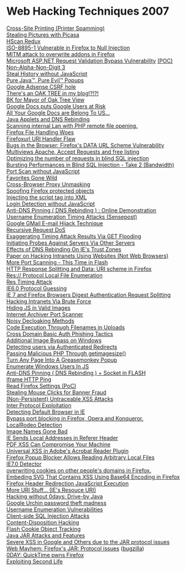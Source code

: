 # Web Hacking Techniques 2007

[Cross-Site Printing (Printer Spamming)](http://aaron.weaver2.googlepages.com/CrossSitePrinting.pdf)[](https://docs.google.com/View?docid=ajfxntc4dmsq_14dt57ssdw&pli=1)\
[Stealing Pictures with Picasa](http://xs-sniper.com/blog/2007/09/24/stealing-pictures-with-picasa/)\
[HScan Redux](https://www.gnucitizen.org/projects/hscan-redux/)\
[ISO-8895-1 Vulnerable in Firefox to Null Injection](http://ha.ckers.org/blog/20070210/iso-8895-1-vulnerable-in-firefox-to-null-injection/)\
[MITM attack to overwrite addons in Firefox](http://paranoia.dubfire.net/2007/05/remote-vulnerability-in-firefox.html)\
[Microsoft ASP.NET Request Validation Bypass Vulnerability](http://www.procheckup.com/Vulner_PR0703.php) [(POC)](http://michaeldaw.org/news/news-030407/)\
[Non-Alpha-Non-Digit 3](http://ha.ckers.org/blog/20070209/non-alpha-non-digit-3/)\
[Steal History without JavaScript](https://jeremiahgrossman.blogspot.com/2007/03/i-still-know-where-youve-been-without.html)\
[Pure Java™, Pure Evil™ Popups](https://hackademix.net/2007/08/07/java-evil-popups/)\
[Google Adsense CSRF hole](http://www.thespanner.co.uk/2007/09/27/google-adsense-csrf-hole/)\
[There's an OAK TREE in my blog!?!?!](http://xs-sniper.com/blog/2008/01/08/theres-an-oak-tree-in-my-blog/)\
[BK for Mayor of Oak Tree View](http://xs-sniper.com/blog/2007/09/20/bk-for-mayor-of-oak-tree-view/)\
[Google Docs puts Google Users at Risk](http://xs-sniper.com/blog/2007/09/26/google-docs-puts-google-users-at-risk/)\
[All Your Google Docs are Belong To US...](http://xs-sniper.com/blog/2007/09/28/all-your-google-docs-are-belong-to-us/)\
[Java Applets and DNS Rebinding](http://xs-sniper.com/blog/2007/11/04/java-applets-and-dns-rebinding/)\
[Scanning internal Lan with PHP remote file opening.](http://www.wisec.it/sectou.php?id=46d592056b008)\
[Firefox File Handling Woes](http://xs-sniper.com/blog/2007/09/01/firefox-file-handling-woes/)\
[Firefoxurl URI Handler Flaw](http://xs-sniper.com/blog/2007/07/17/firefoxurl-uri-handler-flaw/)\
[Bugs in the Browser: Firefox's DATA URL Scheme Vulnerability](https://www.gnucitizen.org/blog/bugs-in-the-browser-firefoxs-data-url-scheme-vulnerability)\
[Multiviews Apache, Accept Requests and free listing](http://www.wisec.it/sectou.php?id=4698ebdc59d15)\
[Optimizing the number of requests in blind SQL injection](http://www.wisec.it/sectou.php?id=4706611fe9210)\
[Bursting Performances in Blind SQL Injection - Take 2 (Bandwidth)](http://www.wisec.it/sectou.php?id=472f952d79293)\
[Port Scan without JavaScript](https://jeremiahgrossman.blogspot.com/2006/11/browser-port-scanning-without.html)\
[Favorites Gone Wild](http://blog.watchfire.com/wfblog/2007/10/favorites-gone.html)\
[Cross-Browser Proxy Unmasking](https://hackademix.net/2007/09/26/cross-browser-proxy-unmasking/)\
[Spoofing Firefox protected objects](http://www.thespanner.co.uk/2007/11/14/spoofing-firefox-protected-objects/)\
[Injecting the script tag into XML](http://www.thespanner.co.uk/2007/10/09/injecting-the-script-tag-into-xml/)\
[Login Detection without JavaScript](https://jeremiahgrossman.blogspot.com/2007/05/intranet-hacking-take-2-for-bh-usa-2007.html)\
[Anti-DNS Pinning ( DNS Rebinding ) : Online Demonstration](http://www.jumperz.net/index.php?i=2&a=1&b=7)\
[Username Enumeration Timing Attacks (Sensepost)](https://www.sensepost.com/blog/1303.html)\
[Google GMail E-mail Hijack Technique](https://www.gnucitizen.org/blog/google-gmail-e-mail-hijack-technique/)\
[Recursive Request DoS](http://ha.ckers.org/blog/20070901/recursive-request-dos/)\
[Exaggerating Timing Attack Results Via GET Flooding](http://ha.ckers.org/blog/20071209/exaggerating-timing-attack-results-via-get-flooding/)\
[Initiating Probes Against Servers Via Other Servers](http://ha.ckers.org/blog/20071209/initiatin-probes-against-servers-via-other-servers/)\
[Effects of DNS Rebinding On IE's Trust Zones](http://ha.ckers.org/blog/20071112/effects-of-dns-rebinding-on-ies-trust-zones/)\
[Paper on Hacking Intranets Using Websites (Not Web Browsers)](http://ha.ckers.org/blog/20070827/paper-on-hacking-intranets-using-websites-not-web-browsers/)\
[More Port Scanning - This Time in Flash](http://scan.flashsec.org/)\
[HTTP Response Splitting and Data: URI scheme in Firefox](http://www.wisec.it/sectou.php?id=472a5b8d1a4cd)\
[Res:// Protocol Local File Enumeration](http://xs-sniper.com/blog/2007/07/20/more-uri-stuff-ies-resouce-uri/)\
[Res Timing Attack](http://ha.ckers.org/blog/20070725/res-timing-attack/)\
[IE6.0 Protocol Guessing](http://ha.ckers.org/blog/20070702/ie60-protocol-guessing/)\
[IE 7 and Firefox Browsers Digest Authentication Request Splitting](http://www.wisec.it/vulns.php?id=11)\
[Hacking Intranets Via Brute Force](http://ha.ckers.org/blog/20061228/hacking-intranets-via-brute-force/)\
[Hiding JS in Valid Images](http://ha.ckers.org/blog/20070623/hiding-js-in-valid-images/)\
[Internet Archiver Port Scanner](http://ha.ckers.org/blog/20070323/internet-archiver-port-scanner/)\
[Noisy Decloaking Methods](http://ha.ckers.org/blog/20070421/noisy-decloaking-methods/)\
[Code Execution Through Filenames in Uploads](http://ha.ckers.org/blog/20070620/code-execution-through-filenames-in-uploads/)\
[Cross Domain Basic Auth Phishing Tactics](http://ha.ckers.org/blog/20070608/cross-domain-basic-auth-phishing-tactics/)\
[Additional Image Bypass on Windows](http://ha.ckers.org/blog/20070606/additional-image-bypass-on-windows/)\
[Detecting users via Authenticated Redirects](https://kuza55.blogspot.com/2007/01/more-user-login-detection-via.html)\
[Passing Malicious PHP Through getimagesize()](http://ha.ckers.org/blog/20070604/passing-malicious-php-through-getimagesize/)\
[Turn Any Page Into A Greasemonkey Popup](http://ha.ckers.org/blog/20070506/turn-any-page-into-a-greasemonkey-popup/)\
[Enumerate Windows Users In JS](http://ha.ckers.org/blog/20070518/enumerate-windows-users-in-js/)\
[Anti-DNS Pinning ( DNS Rebinding ) + Socket in FLASH](http://www.jumperz.net/index.php?i=2&a=3&b=3)\
[Iframe HTTP Ping](http://ha.ckers.org/blog/20070119/iframe-http-ping/)\
[Read Firefox Settings (PoC)](http://ha.ckers.org/blog/20070516/read-firefox-settings-poc/)\
[Stealing Mouse Clicks for Banner Fraud](http://ha.ckers.org/blog/20070116/stealing-mouse-clicks-for-banner-fraud/)\
[(Non-Persistent) Untraceable XSS Attacks](https://kuza55.blogspot.com/2007/03/non-persistent-untraceable-xss-attacks.html)\
[Inter Protocol Exploitation](http://ha.ckers.org/blog/20070411/intra-protocol-exploitation/)\
[Detecting Default Browser in IE](http://ha.ckers.org/blog/20070319/detecting-default-browser-in-ie/)\
[Bypass port blocking in Firefox, Opera and Konqueror.](http://bindshell.net/papers/ftppasv)\
[LocalRodeo Detection](http://ha.ckers.org/blog/20070403/localrodeo-detection/)\
[Image Names Gone Bad](http://ha.ckers.org/blog/20070209/image-names-gone-bad/)\
[IE Sends Local Addresses in Referer Header](http://ha.ckers.org/blog/20070325/ie-sends-local-addresses-in-referer-header/)\
[PDF XSS Can Compromise Your Machine](http://ha.ckers.org/blog/20070103/pdf-xss-can-compromise-your-machine/)\
[Universal XSS in Adobe's Acrobat Reader Plugin](http://archives.neohapsis.com/archives/fulldisclosure/2007-01/0062.html)\
[Firefox Popup Blocker Allows Reading Arbitrary Local Files](http://www.securiteam.com/securitynews/5JP051FKKE.html)\
[IE7.0 Detector](http://ha.ckers.org/blog/20070210/ie70-detector/)\
[overwriting cookies on other people's domains in Firefox.](http://lcamtuf.dione.cc/ffhostname.html)\
[Embeding SVG That Contains XSS Using Base64 Encoding in Firefox](http://ha.ckers.org/blog/20070216/embeding-svg-that-contains-xss-using-base64-encoding-in-firefox/)\
[Firefox Header Redirection JavaScript Execution](http://ha.ckers.org/blog/20070309/firefox-header-redirection-javascript-execution/)\
[More URI Stuff... (IE's Resouce URI)](http://xs-sniper.com/blog/2007/07/20/more-uri-stuff-ies-resouce-uri/)\
[Hacking without 0days: Drive-by Java](https://www.gnucitizen.org/blog/hacking-without-0days-drive-by-java/)\
[Google Urchin password theft madness](https://www.gnucitizen.org/blog/google-urchin-password-theft-madness)\
[Username Enumeration Vulnerabilities](https://www.gnucitizen.org/blog/username-enumeration-vulnerabilities)\
[Client-side SQL Injection Attacks](https://www.gnucitizen.org/blog/client-side-sql-injection-attacks)\
[Content-Disposition Hacking](https://www.gnucitizen.org/blog/content-disposition-hacking)\
[Flash Cookie Object Tracking](https://www.gnucitizen.org/blog/flash-cookie-object-tracking/)\
[Java JAR Attacks and Features](https://www.gnucitizen.org/blog/java-jar-attacks-and-features)\
[Severe XSS in Google and Others due to the JAR protocol issues](https://www.gnucitizen.org/blog/severe-xss-in-google-and-others-due-to-the-jar-protocol-issues)\
[Web Mayhem: Firefox's JAR: Protocol issues](https://www.gnucitizen.org/blog/web-mayhem-firefoxs-jar-protocol-issues) ([bugzilla](https://bugzilla.mozilla.org/show_bug.cgi?id=369814))\
[0DAY: QuickTime pwns Firefox](https://www.gnucitizen.org/projects/0day-quicktime-pwns-firefox/)\
[Exploiting Second Life](https://www.securityevaluators.com/sl/)
